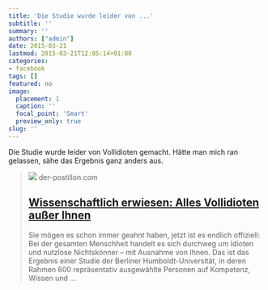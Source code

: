 ```yaml
---
title: 'Die Studie wurde leider von ...'
subtitle: ''
summary: ''
authors: ["admin"]
date: 2015-03-21
lastmod: 2015-03-21T12:05:14+01:00
categories:
- facebook
tags: []
featured: no
image:
  placement: 1
  caption: ''
  focal_point: 'Smart'
  preview_only: true
slug: ''
---
```

Die Studie wurde leider von Vollidioten gemacht. Hätte man mich ran gelassen, sähe das Ergebnis ganz anders aus.
> [![](https://3.bp.blogspot.com/-PA0aKB0QaH0/VPR2XlfohmI/AAAAAAAAdv4/ICKay-x5iMQ/w1600/Fotolia_31016545_S.jpg)](http://www.der-postillon.com/2015/03/wissenschaftlich-erwiesen-alles.html)
> der-postillon.com
> ## [Wissenschaftlich erwiesen: Alles Vollidioten außer Ihnen](http://www.der-postillon.com/2015/03/wissenschaftlich-erwiesen-alles.html)
>
>Sie mögen es schon immer geahnt haben, jetzt ist es endlich offiziell: Bei der gesamten Menschheit handelt es sich durchweg um Idioten und nutzlose Nichtskönner – mit Ausnahme von Ihnen. Das ist das Ergebnis einer Studie der Berliner Humboldt-Universität, in deren Rahmen 600 repräsentativ ausgewählte Personen auf Kompetenz, Wissen und ...

